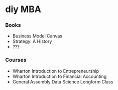 # diy MBA

### Books
- Business Model Canvas
- Strategy: A History
- ???

### Courses
- Wharton Introduction to Entrepreneurship
- Wharton Introduction to Financial Accounting
- General Assembly Data Science Longform Class
